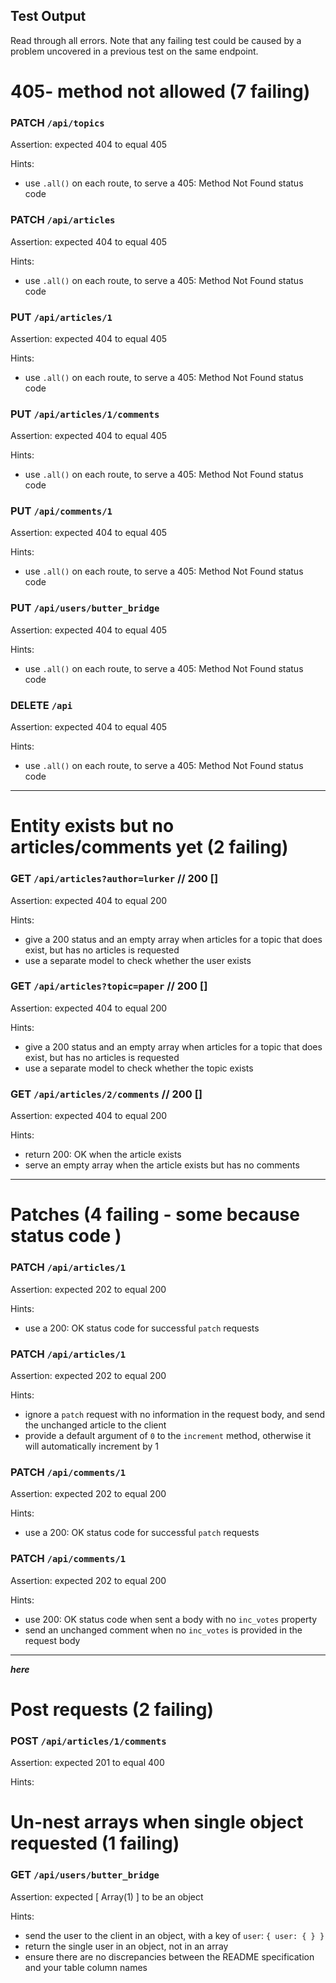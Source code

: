 ## Test Output

Read through all errors. Note that any failing test could be caused by a problem uncovered in a previous test on the same endpoint.

# 405- method not allowed (7 failing)

### PATCH `/api/topics`

Assertion: expected 404 to equal 405

Hints:

- use `.all()` on each route, to serve a 405: Method Not Found status code

### PATCH `/api/articles`

Assertion: expected 404 to equal 405

Hints:

- use `.all()` on each route, to serve a 405: Method Not Found status code

### PUT `/api/articles/1`

Assertion: expected 404 to equal 405

Hints:

- use `.all()` on each route, to serve a 405: Method Not Found status code

### PUT `/api/articles/1/comments`

Assertion: expected 404 to equal 405

Hints:

- use `.all()` on each route, to serve a 405: Method Not Found status code

### PUT `/api/comments/1`

Assertion: expected 404 to equal 405

Hints:

- use `.all()` on each route, to serve a 405: Method Not Found status code

### PUT `/api/users/butter_bridge`

Assertion: expected 404 to equal 405

Hints:

- use `.all()` on each route, to serve a 405: Method Not Found status code

### DELETE `/api`

Assertion: expected 404 to equal 405

Hints:

- use `.all()` on each route, to serve a 405: Method Not Found status code

---

# Entity exists but no articles/comments yet (2 failing)

### GET `/api/articles?author=lurker` // 200 []

Assertion: expected 404 to equal 200

Hints:

- give a 200 status and an empty array when articles for a topic that does exist, but has no articles is requested
- use a separate model to check whether the user exists

### GET `/api/articles?topic=paper` // 200 []

Assertion: expected 404 to equal 200

Hints:

- give a 200 status and an empty array when articles for a topic that does exist, but has no articles is requested
- use a separate model to check whether the topic exists

### GET `/api/articles/2/comments` // 200 []

Assertion: expected 404 to equal 200

Hints:

- return 200: OK when the article exists
- serve an empty array when the article exists but has no comments

---

# Patches (4 failing - some because status code )

### PATCH `/api/articles/1`

Assertion: expected 202 to equal 200

Hints:

- use a 200: OK status code for successful `patch` requests

### PATCH `/api/articles/1`

Assertion: expected 202 to equal 200

Hints:

- ignore a `patch` request with no information in the request body, and send the unchanged article to the client
- provide a default argument of `0` to the `increment` method, otherwise it will automatically increment by 1

### PATCH `/api/comments/1`

Assertion: expected 202 to equal 200

Hints:

- use a 200: OK status code for successful `patch` requests

### PATCH `/api/comments/1`

Assertion: expected 202 to equal 200

Hints:

- use 200: OK status code when sent a body with no `inc_votes` property
- send an unchanged comment when no `inc_votes` is provided in the request body

---
***here***

# Post requests (2 failing)

### POST `/api/articles/1/comments`

Assertion: expected 201 to equal 400

Hints:

<!-- - use a 400: Bad Request status code when `POST` request does not include all the required keys
- use `notNullable` in migrations for required columns

### POST `/api/articles/10000/comments`

Assertion: expected 400 to be one of [ 404, 422 ]

Hints:

- use a 404: Not Found _OR_ 422: Unprocessable Entity status code when `POST` contains a valid article ID that does not exist

--- -->

# Un-nest arrays when single object requested (1 failing)

### GET `/api/users/butter_bridge`

Assertion: expected [ Array(1) ] to be an object

Hints:

- send the user to the client in an object, with a key of `user`: `{ user: { } }`
- return the single user in an object, not in an array
- ensure there are no discrepancies between the README specification and your table column names
